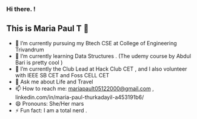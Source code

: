 ### Hi there.  !
##  This is  Maria  Paul T :woman:






* 🔭 I’m currently  pursuing my Btech CSE at College of Engineering Trivandrum
* 🌱 I’m currently learning Data Structures . (The udemy course by Abdul Bari is pretty cool )
* 🤔 I’m  currently the Club Lead at Hack Club CET , and I also volunteer with IEEE SB CET and Foss CELL CET
* 💬 Ask me about  Life and Travel
* 📫 How to reach me:  mariapault05122000@gmail.com , linkedin.com/in/maria-paul-thurkadayil-a453191b6/
* 😄 Pronouns:  She/Her mars
* ⚡ Fun fact:  I am a total nerd .

